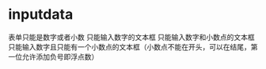 # inputdata
表单只能是数字或者小数
只能输入数字的文本框
只能输入数字和小数点的文本框
只能输入数字且只能有一个小数点的文本框（小数点不能在开头，可以在结尾，第一位允许添加负号即浮点数）

